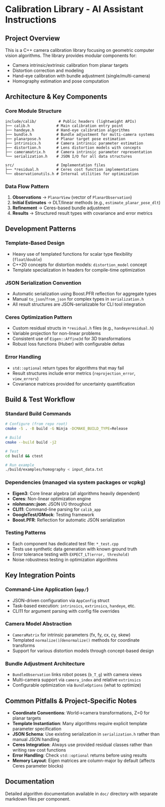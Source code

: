 # Calibration Library - AI Assistant Instructions

## Project Overview

This is a C++ camera calibration library focusing on geometric computer vision algorithms. The library provides modular components for:
- Camera intrinsic/extrinsic calibration from planar targets
- Distortion correction and modeling
- Hand-eye calibration with bundle adjustment (single/multi-camera)
- Homography estimation and pose computation

## Architecture & Key Components

### Core Module Structure
```
include/calib/          # Public headers (lightweight APIs)
├── calib.h            # Main calibration entry point
├── handeye.h          # Hand-eye calibration algorithms
├── bundle.h           # Bundle adjustment for multi-camera systems
├── planarpose.h       # Planar target pose estimation
├── intrinsics.h       # Camera intrinsic parameter estimation
├── distortion.h       # Lens distortion models with concepts
├── cameramatrix.h     # Camera intrinsic parameter representation
└── serialization.h    # JSON I/O for all data structures

src/                   # Implementation files
├── *residual.h        # Ceres cost function implementations
└── observationutils.h # Internal utilities for optimization
```

### Data Flow Pattern
1. **Observations** → `PlanarView` (vector of `PlanarObservation`)
2. **Initial Estimates** → DLT/linear methods (e.g., `estimate_planar_pose_dlt`)
3. **Refinement** → Ceres-based bundle adjustment
4. **Results** → Structured result types with covariance and error metrics

## Development Patterns

### Template-Based Design
- Heavy use of templated functions for scalar type flexibility (`float`/`double`)
- C++20 concepts for distortion models: `distortion_model` concept
- Template specialization in headers for compile-time optimization

### JSON Serialization Convention
- Automatic serialization using Boost.PFR reflection for aggregate types
- Manual `to_json`/`from_json` for complex types in `serialization.h`
- All result structures are JSON-serializable for CLI tool integration

### Ceres Optimization Pattern
- Custom residual structs in `*residual.h` files (e.g., `handeyeresidual.h`)
- Variable projection for non-linear problems
- Consistent use of `Eigen::Affine3d` for 3D transformations
- Robust loss functions (Huber) with configurable deltas

### Error Handling
- `std::optional` return types for algorithms that may fail
- Result structures include error metrics (`reprojection_error`, `view_errors`)
- Covariance matrices provided for uncertainty quantification

## Build & Test Workflow

### Standard Build Commands
```bash
# Configure (from repo root)
cmake -S . -B build -G Ninja -DCMAKE_BUILD_TYPE=Release

# Build
cmake --build build -j2

# Test
cd build && ctest

# Run example
./build/examples/homography < input_data.txt
```

### Dependencies (managed via system packages or vcpkg)
- **Eigen3**: Core linear algebra (all algorithms heavily dependent)
- **Ceres**: Non-linear optimization engine
- **nlohmann::json**: JSON I/O throughout
- **CLI11**: Command-line parsing for `calib_app`
- **GoogleTest/GMock**: Testing framework
- **Boost.PFR**: Reflection for automatic JSON serialization

### Testing Patterns
- Each component has dedicated test file: `*_test.cpp`
- Tests use synthetic data generation with known ground truth
- Error tolerance testing with `EXPECT_LT(error, threshold)`
- Noise robustness testing in optimization algorithms

## Key Integration Points

### Command-Line Application (`app/`)
- JSON-driven configuration via `AppConfig` struct
- Task-based execution: `intrinsics`, `extrinsics`, `handeye`, etc.
- CLI11 for argument parsing with config file overrides

### Camera Model Abstraction
- `CameraMatrix` for intrinsic parameters (fx, fy, cx, cy, skew)
- Templated `normalize()`/`denormalize()` methods for coordinate transforms
- Support for various distortion models through concept-based design

### Bundle Adjustment Architecture
- `BundleObservation` links robot poses (`b_T_g`) with camera views
- Multi-camera support via `camera_index` and relative `extrinsics`
- Configurable optimization via `BundleOptions` (what to optimize)

## Common Pitfalls & Project-Specific Notes

- **Coordinate Conventions**: World→camera transformations, Z=0 for planar targets
- **Template Instantiation**: Many algorithms require explicit template parameter specification
- **JSON Schema**: Use existing serialization in `serialization.h` rather than manual JSON handling
- **Ceres Integration**: Always use provided residual classes rather than writing raw cost functions
- **Error Handling**: Check `std::optional` returns before using results
- **Memory Layout**: Eigen matrices are column-major by default (affects Ceres parameter blocks)

## Documentation
Detailed algorithm documentation available in `doc/` directory with separate markdown files per component.
